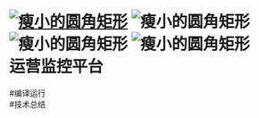<a href = "">![瘦小的圆角矩形](https://img.shields.io/badge/language-java-brightgreen.svg?style=plastic)</a>
![瘦小的圆角矩形](https://img.shields.io/badge/jdk-1.8-brightgreen.svg?style=plastic)
![瘦小的圆角矩形](https://img.shields.io/badge/tomcat-8.5-brightgreen.svg?style=plastic)
![瘦小的圆角矩形](https://img.shields.io/badge/mysql-5.6-brightgreen.svg?style=plastic)  
运营监控平台
======
#编译运行  
#技术总结  

